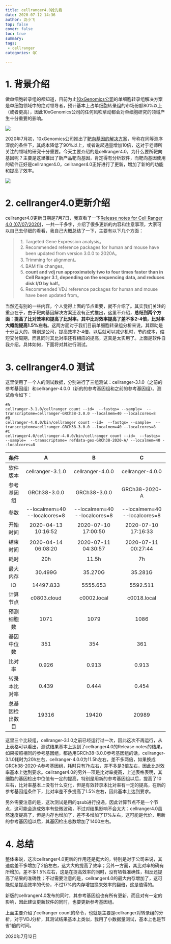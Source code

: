 ```yaml
---
title: cellranger4.0抢先看
date: 2020-07-12 14:36
author: 尧小飞
top: false
cover: false
toc: true
summary:
tags: 
 - cellranger
categories: QC

---
```


# 1. 背景介绍

做单细胞转录组的都知道，目前为止[10xGenomics公司](https://www.10xgenomics.com/)的单细胞转录组解决方案是单细胞领域中的绝对领导者，预计基本上占单细胞转录组的市场份额80%以上（或者更高），因此10xGenomics公司的任何风吹草动都会对单细胞研究的领域产生十分重要的影响。

![](https://gitee.com/yao_xiao_fei2/figupload/raw/master/cellranger4.0抢先看/20200712214446.png)

2020年7月初，10xGenomics公司推出了[靶向基因的解决方案](https://www.10xgenomics.com/products/targeted-gene-expression/)，号称在同等测序深度的条件下，其成本降低了90%以上，或者说起通量增加10倍，这对于老师所关注的领域的研究十分重要。今天主要介绍的是cellranger4.0，为什么要所靶向基因呢？主要是这里推出了新产品靶向基因，肯定得有分析软件，而靶向基因使用的软件正好是cellranger4.0，cellranger4.0正好进行了更新，增加了新的的功能和提高了效率。

![](https://gitee.com/yao_xiao_fei2/figupload/raw/master/cellranger4.0抢先看/20200712214949.png)

# 2. cellranger4.0更新介绍

cellranger4.0更新日期是7月7日，我查看了一下[Release notes for Cell Ranger 4.0 (07/07/2020)](https://support.10xgenomics.com/single-cell-gene-expression/software/pipelines/latest/release-notes)，一共一千多字，介绍了很多更新的内容和注意事项，大家可以自己去仔细的看看，我自己大概总结了一下，主要有以下几个方面：

> 1. Targeted Gene Expression analysis。
> 2. Recommended reference packages for human and mouse have been updated from version 3.0.0 to 2020A。
> 3. Trimming for alignment。
> 4. BAM file changes。
> 5. **count and vdj run approximately two to four times faster than in Cell Ranger 3.1, depending on the sequencing data, and reduces disk I/O by half**。
> 6. Recommended VDJ reference packages for human and mouse have been updated from。

当然还有别的一些内容，个人觉得上面的节点重要，就不介绍了。其实我们关注的重点在于，由于靶向基因解决方案还没有正式推出，这里不介绍，**总结到两个方面：提高了比对效率和提高了比对率。其中比对效率提高了差不多2-4倍，比对率大概能提高1.5%左右**。这两方面对于我们目前单细胞转录组分析来说，其帮助是十分巨大的，特别是公司，提高效率2-4倍，以后就可以减少机时，节约成本，缩短交付周期，而且同时其比对率还有相应的提高，这真是太实用了。上面是软件自我介绍，具体如何，下面将对其进行测试。

# 3. cellranger4.0 测试

这里使用了一个人的测试数据，分别进行了三组测试：cellranger-3.1.0（之前的参考基因组）和cellranger-4.0.0（新的的参考基因组和之前的参考基因组）。测试命令如下：

```shell
#A
cellranger-3.1.0/cellranger count --id=  --fastqs= --sample=  --transcriptome=cellranger-GRCh38-3.0.0 --localmem=40 --localcores=8
#B
cellranger-4.0.0/bin/cellranger count --id=  --fastqs= --sample=  --transcriptome=cellranger-GRCh38-3.0.0 --localmem=40 --localcores=8
#C
cellranger4.0/cellranger-4.0.0/bin/cellranger count --id=  --fastqs=  --sample=  --transcriptome= refdata-gex-GRCh38-2020-A/ --localmem=40 --localcores=8
```



|      条件      |               A               |               B               |               C               |
| :------------: | :---------------------------: | :---------------------------: | :---------------------------: |
|    软件版本    |       cellranger-3.1.0        |       cellranger-4.0.0        |       cellranger-4.0.0        |
|   参考基因组   |         GRCh38-3.0.0          |         GRCh38-3.0.0          |         GRCh38-2020-A         |
|      参数      | --localmem=40  --localcores=8 | --localmem=40  --localcores=8 | --localmem=40  --localcores=8 |
|    开始时间    |      2020-04-13 10:16:52      |      2020-07-10 17:00:50      |      2020-07-10 17:16:33      |
|    结束时间    |      2020-04-14 06:08:20      |      2020-07-11 04:30:57      |      2020-07-11 00:27:44      |
|      耗时      |              20h              |             11.5h             |              7h               |
|    最大内存    |            30.499G            |            35.270G            |            35.281G            |
|       IO       |           14497.833           |           5555.653            |           5592.511            |
|    计算节点    |          c0803.cloud          |          c0002.local          |          c0018.local          |
|   预测细胞数   |             1071              |             1079              |             1086              |
|   基因中位数   |              351              |              354              |              361              |
|     比对率     |             0.926             |             0.913             |             0.913             |
|  转录本比对率  |             0.439             |             0.444             |             0.454             |
| 总基因检出数目 |             19316             |             19420             |             20989             |

这里三个比较组，cellranger-3.1.0之前已经运行过一次，因此这次不再运行，从上表格可以看出，测试结果基本上达到了cellranger4.0的Release notes的结果，如果按照相同的参考基因组，都适用GRCh38-3.0.0参考基因组的话，cellranger-3.1.0耗时为20h左右，cellranger-4.0.0为11.5h左右，差不多两倍，如果换成GRCh38-2020-A参考基因组，耗时只有7h左右，差不多是3倍左右，因此比对效率基本上达到要求。cellranger4.0的另外一项是比对率提高，上述表格表明，其细胞的基因检出中位值有一定的提高，特别是用新的参考基因组以后，提高了10左右，比对率基本上没有什么变化，但是有效转录本比对率有一定的提高，在新的参考基因组条件下，比对率差不多提高了1.5%左右，因此基本上达到要求。

另外需要注意的是，这次测试是用的qsub进行投递，因此计算节点不是一个节点，这可能会造成效率有些微波动，不过对结果影响不会太大；cellranger4.0虽然速度提高了，但是内存也增加了，差不多增加了17%左右，这可能是代价，用新的参考基因组以后，其基因检出总数增加了1400左右。

# 4. 总结

整体来说，这次cellranger4.0更新的作用还是挺大的，特别是对于公司来说，其速度差不多增加了2倍左右，这大大的提高了效率；另外一方面，其比对率的确有所增加，差不多1.5%左右，这是在提高效率的同时，没有牺牲准确性，相反还提高了结果的准确性；不过需要注意的是，cellranger4.0的最大内存增加了，这可能就是提高效率的代价，不过17%的内存增加换来效率的翻倍，这是值得的。

新版的cellranger4.0发布的同时，其参考基因组也有所有更新，而且对有一定的影响，因此建议更新软件的同时，也要更新参考基因组。

上面主要介绍了cellranger count的命令，也就是主要是cellranger对转录组的分析，对于VDJ分析，其测试结果基本上类似，我用了小数据量测试，基本上也是节省1倍的时间。





2020年7月12日